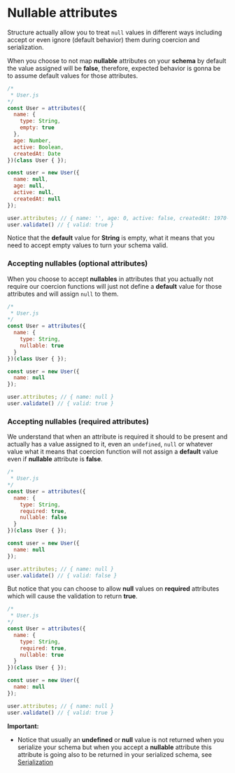 # Nullable attributes

Structure actually allow you to treat `null` values in different ways including accept or even ignore (default behavior) them during coercion and serialization.

When you choose to not map __nullable__ attributes on your __schema__ by default the value assigned will be __false__, therefore, expected behavior is gonna be to assume default values for those attributes.

```javascript
/*
 * User.js
*/
const User = attributes({
  name: {
    type: String,
    empty: true
  },
  age: Number,
  active: Boolean,
  createdAt: Date
})(class User { });

const user = new User({
  name: null,
  age: null,
  active: null,
  createdAt: null
});

user.attributes; // { name: '', age: 0, active: false, createdAt: 1970-01-01T00:00:00.000Z }
user.validate() // { valid: true }
```

Notice that the __default__ value for __String__ is empty, what it means that you need to accept empty values to turn your schema valid.

### Accepting nullables (optional attributes)

When you choose to accept __nullables__ in attributes that you actually not require our coercion functions will just not define a __default__ value for those attributes and will assign `null` to them.

```javascript
/*
 * User.js
*/
const User = attributes({
  name: {
    type: String,
    nullable: true
  }
})(class User { });

const user = new User({
  name: null
});

user.attributes; // { name: null }
user.validate() // { valid: true }
```

### Accepting nullables (required attributes)

We understand that when an attribute is required it should to be present and actually has a value assigned to it, even an `undefined`, `null` or whatever value what it means that coercion function will not assign a __default__ value even if __nullable__ attribute is __false__.

```javascript
/*
 * User.js
*/
const User = attributes({
  name: {
    type: String,
    required: true,
    nullable: false
  }
})(class User { });

const user = new User({
  name: null
});

user.attributes; // { name: null }
user.validate() // { valid: false }
```

But notice that you can choose to allow __null__ values on __required__ attributes which will cause the validation to return __true__.

```javascript
/*
 * User.js
*/
const User = attributes({
  name: {
    type: String,
    required: true,
    nullable: true
  }
})(class User { });

const user = new User({
  name: null
});

user.attributes; // { name: null }
user.validate() // { valid: true }
```

**Important:**

- Notice that usually an __undefined__ or __null__ value is not returned when you serialize your schema but when you accept a __nullable__ attribute this attribute is going also to be returned in your serialized schema, see [Serialization](serialization.md)
